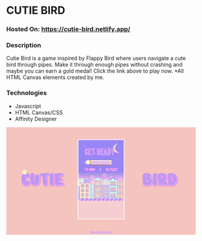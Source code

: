 # CUTIE BIRD

### Hosted On: https://cutie-bird.netlify.app/


### Description

Cutie Bird is a game inspired by Flappy Bird where users navigate a cute bird through pipes. Make it through enough pipes without crashing and maybe you can earn a gold medal! Click the link above to play now. 
*All HTML Canvas elements created by me.

### Technologies
* Javascript
* HTML Canvas/CSS
* Affinity Designer


![Preview](./preview.png)

